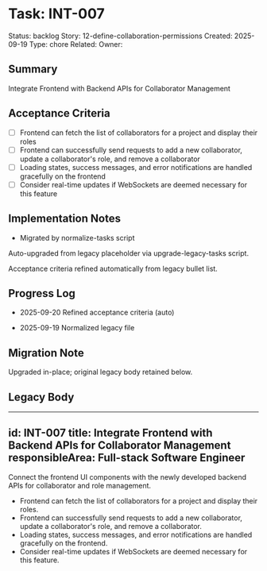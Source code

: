 # Task: INT-007
Status: backlog
Story: 12-define-collaboration-permissions
Created: 2025-09-19
Type: chore
Related:
Owner:

## Summary
Integrate Frontend with Backend APIs for Collaborator Management

## Acceptance Criteria

- [ ] Frontend can fetch the list of collaborators for a project and display their roles
- [ ] Frontend can successfully send requests to add a new collaborator, update a collaborator's role, and remove a collaborator
- [ ] Loading states, success messages, and error notifications are handled gracefully on the frontend
- [ ] Consider real-time updates if WebSockets are deemed necessary for this feature

## Implementation Notes
- Migrated by normalize-tasks script

Auto-upgraded from legacy placeholder via upgrade-legacy-tasks script.


Acceptance criteria refined automatically from legacy bullet list.
## Progress Log
- 2025-09-20 Refined acceptance criteria (auto)

- 2025-09-19 Normalized legacy file
## Migration Note
Upgraded in-place; original legacy body retained below.

## Legacy Body
---
id: INT-007
title: Integrate Frontend with Backend APIs for Collaborator Management
responsibleArea: Full-stack Software Engineer
---
Connect the frontend UI components with the newly developed backend APIs for collaborator and role management.
- Frontend can fetch the list of collaborators for a project and display their roles.
- Frontend can successfully send requests to add a new collaborator, update a collaborator's role, and remove a collaborator.
- Loading states, success messages, and error notifications are handled gracefully on the frontend.
- Consider real-time updates if WebSockets are deemed necessary for this feature.